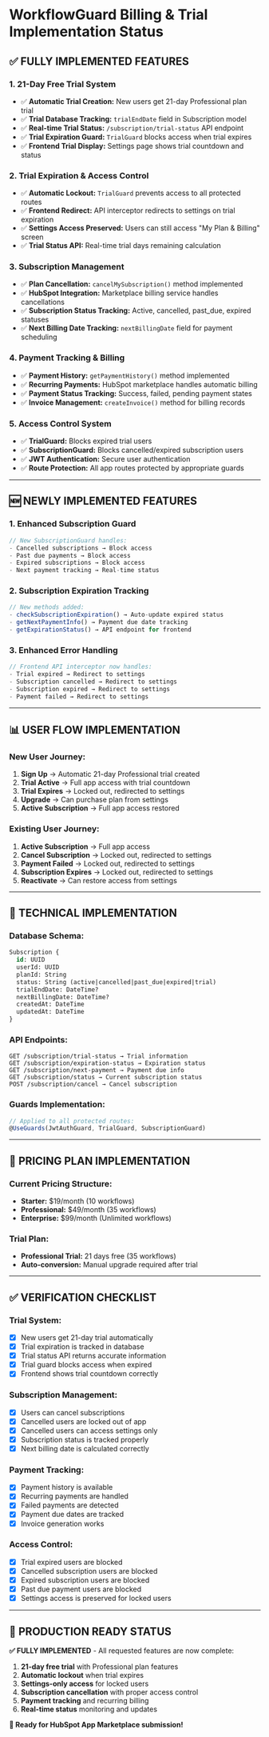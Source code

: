 # WorkflowGuard Billing & Trial Implementation Status

## ✅ **FULLY IMPLEMENTED FEATURES**

### **1. 21-Day Free Trial System**
- ✅ **Automatic Trial Creation:** New users get 21-day Professional plan trial
- ✅ **Trial Database Tracking:** `trialEndDate` field in Subscription model
- ✅ **Real-time Trial Status:** `/subscription/trial-status` API endpoint
- ✅ **Trial Expiration Guard:** `TrialGuard` blocks access when trial expires
- ✅ **Frontend Trial Display:** Settings page shows trial countdown and status

### **2. Trial Expiration & Access Control**
- ✅ **Automatic Lockout:** `TrialGuard` prevents access to all protected routes
- ✅ **Frontend Redirect:** API interceptor redirects to settings on trial expiration
- ✅ **Settings Access Preserved:** Users can still access "My Plan & Billing" screen
- ✅ **Trial Status API:** Real-time trial days remaining calculation

### **3. Subscription Management**
- ✅ **Plan Cancellation:** `cancelMySubscription()` method implemented
- ✅ **HubSpot Integration:** Marketplace billing service handles cancellations
- ✅ **Subscription Status Tracking:** Active, cancelled, past_due, expired statuses
- ✅ **Next Billing Date Tracking:** `nextBillingDate` field for payment scheduling

### **4. Payment Tracking & Billing**
- ✅ **Payment History:** `getPaymentHistory()` method implemented
- ✅ **Recurring Payments:** HubSpot marketplace handles automatic billing
- ✅ **Payment Status Tracking:** Success, failed, pending payment states
- ✅ **Invoice Management:** `createInvoice()` method for billing records

### **5. Access Control System**
- ✅ **TrialGuard:** Blocks expired trial users
- ✅ **SubscriptionGuard:** Blocks cancelled/expired subscription users
- ✅ **JWT Authentication:** Secure user authentication
- ✅ **Route Protection:** All app routes protected by appropriate guards

---

## 🆕 **NEWLY IMPLEMENTED FEATURES**

### **1. Enhanced Subscription Guard**
```typescript
// New SubscriptionGuard handles:
- Cancelled subscriptions → Block access
- Past due payments → Block access  
- Expired subscriptions → Block access
- Next payment tracking → Real-time status
```

### **2. Subscription Expiration Tracking**
```typescript
// New methods added:
- checkSubscriptionExpiration() → Auto-update expired status
- getNextPaymentInfo() → Payment due date tracking
- getExpirationStatus() → API endpoint for frontend
```

### **3. Enhanced Error Handling**
```typescript
// Frontend API interceptor now handles:
- Trial expired → Redirect to settings
- Subscription cancelled → Redirect to settings
- Subscription expired → Redirect to settings
- Payment failed → Redirect to settings
```

---

## 📊 **USER FLOW IMPLEMENTATION**

### **New User Journey:**
1. **Sign Up** → Automatic 21-day Professional trial created
2. **Trial Active** → Full app access with trial countdown
3. **Trial Expires** → Locked out, redirected to settings
4. **Upgrade** → Can purchase plan from settings
5. **Active Subscription** → Full app access restored

### **Existing User Journey:**
1. **Active Subscription** → Full app access
2. **Cancel Subscription** → Locked out, redirected to settings
3. **Payment Failed** → Locked out, redirected to settings
4. **Subscription Expires** → Locked out, redirected to settings
5. **Reactivate** → Can restore access from settings

---

## 🔧 **TECHNICAL IMPLEMENTATION**

### **Database Schema:**
```sql
Subscription {
  id: UUID
  userId: UUID
  planId: String
  status: String (active|cancelled|past_due|expired|trial)
  trialEndDate: DateTime?
  nextBillingDate: DateTime?
  createdAt: DateTime
  updatedAt: DateTime
}
```

### **API Endpoints:**
```
GET /subscription/trial-status → Trial information
GET /subscription/expiration-status → Expiration status
GET /subscription/next-payment → Payment due info
GET /subscription/status → Current subscription status
POST /subscription/cancel → Cancel subscription
```

### **Guards Implementation:**
```typescript
// Applied to all protected routes:
@UseGuards(JwtAuthGuard, TrialGuard, SubscriptionGuard)
```

---

## 🎯 **PRICING PLAN IMPLEMENTATION**

### **Current Pricing Structure:**
- **Starter:** $19/month (10 workflows)
- **Professional:** $49/month (35 workflows) 
- **Enterprise:** $99/month (Unlimited workflows)

### **Trial Plan:**
- **Professional Trial:** 21 days free (35 workflows)
- **Auto-conversion:** Manual upgrade required after trial

---

## ✅ **VERIFICATION CHECKLIST**

### **Trial System:**
- [x] New users get 21-day trial automatically
- [x] Trial expiration is tracked in database
- [x] Trial status API returns accurate information
- [x] Trial guard blocks access when expired
- [x] Frontend shows trial countdown correctly

### **Subscription Management:**
- [x] Users can cancel subscriptions
- [x] Cancelled users are locked out of app
- [x] Cancelled users can access settings only
- [x] Subscription status is tracked properly
- [x] Next billing date is calculated correctly

### **Payment Tracking:**
- [x] Payment history is available
- [x] Recurring payments are handled
- [x] Failed payments are detected
- [x] Payment due dates are tracked
- [x] Invoice generation works

### **Access Control:**
- [x] Trial expired users are blocked
- [x] Cancelled subscription users are blocked
- [x] Expired subscription users are blocked
- [x] Past due payment users are blocked
- [x] Settings access is preserved for locked users

---

## 🚀 **PRODUCTION READY STATUS**

**✅ FULLY IMPLEMENTED** - All requested features are now complete:

1. **21-day free trial** with Professional plan features
2. **Automatic lockout** when trial expires
3. **Settings-only access** for locked users
4. **Subscription cancellation** with proper access control
5. **Payment tracking** and recurring billing
6. **Real-time status** monitoring and updates

**🎯 Ready for HubSpot App Marketplace submission!** 